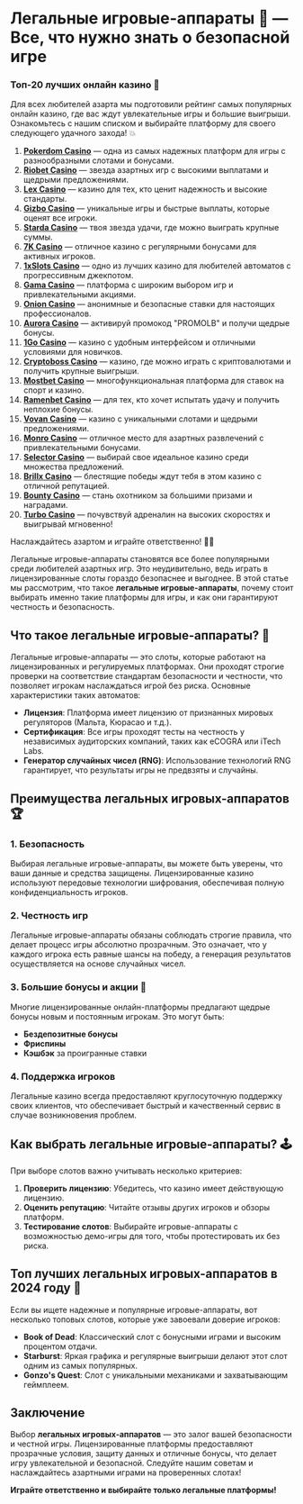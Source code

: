 # Легальные игровые-аппараты 🎰 — Все, что нужно знать о безопасной игре
### Топ-20 лучших онлайн казино 🎰

Для всех любителей азарта мы подготовили рейтинг самых популярных онлайн казино, где вас ждут увлекательные игры и большие выигрыши. Ознакомьтесь с нашим списком и выбирайте платформу для своего следующего удачного захода! 💥

1. **[Pokerdom Casino](https://brandplay.link/Bxg7SC7H)** — одна из самых надежных платформ для игры с разнообразными слотами и бонусами.
2. **[Riobet Casino](https://brandplay.link/dtx89f2L)** — звезда азартных игр с высокими выплатами и щедрыми предложениями.
3. **[Lex Casino](https://brandplay.link/2HFTmBc8)** — казино для тех, кто ценит надежность и высокие стандарты.
4. **[Gizbo Casino](https://gizbo-tea02.com/c8e962e89)** — уникальные игры и быстрые выплаты, которые оценят все игроки.
5. **[Starda Casino](https://brandplay.link/cpFQbWKn)** — твоя звезда удачи, где можно выиграть крупные суммы.
6. **[7K Casino](https://brandplay.link/dd46bNgD)** — отличное казино с регулярными бонусами для активных игроков.
7. **[1xSlots Casino](https://brandplay.link/R4xfxqdm)** — одно из лучших казино для любителей автоматов с прогрессивным джекпотом.
8. **[Gama Casino](https://brandplay.link/zrZpLFTP)** — платформа с широким выбором игр и привлекательными акциями.
9. **[Onion Casino](https://obclk001-2d.top/click?offer_id=986&partner_id=10542&landing_id=1798&utm_medium=affiliate&sub_1=oncasino3)** — анонимные и безопасные ставки для настоящих профессионалов.
10. **[Aurora Casino](https://10trafic-stat2.com/click/668546566bcc6313411604c7/6766/15114/subaccount?promocode=PROMOLB)** — активируй промокод "PROMOLB" и получи щедрые бонусы.
11. **[1Go Casino](https://1go-ircp01.com/ce015f410)** — казино с удобным интерфейсом и отличными условиями для новичков.
12. **[Cryptoboss Casino](https://cryptobossc.online/d847bcfa9)** — казино, где можно играть с криптовалютами и получить крупные выигрыши.
13. **[Mostbet Casino](https://ktbtis024ifqfn0mst.com/beQs)** — многофункциональная платформа для ставок на спорт и казино.
14. **[Ramenbet Casino](https://get.saltyram.com/ru/registration?apkpop=0&partner=p24970p3296034p5526)** — для тех, кто хочет испытать удачу и получить неплохие бонусы.
15. **[Vovan Casino](https://vovan.site/d2375cf9b)** — казино с уникальными слотами и щедрыми предложениями.
16. **[Monro Casino](https://mnr-ircp01.com/c3ce72a2c)** — отличное место для азартных развлечений с привлекательными бонусами.
17. **[Selector Casino](https://gosel.pl/SELVK)** — выбирай свое идеальное казино среди множества предложений.
18. **[Brillx Casino](https://brillx.pub/BRIVK)** — блестящие победы ждут тебя в этом казино с отличной репутацией.
19. **[Bounty Casino](https://bounty-casino.de/BOVK)** — стань охотником за большими призами и наградами.
20. **[Turbo Casino](https://turbo-casino.pro/TURVK)** — почувствуй адреналин на высоких скоростях и выигрывай мгновенно!

Наслаждайтесь азартом и играйте ответственно! 🎲🍀

Легальные игровые-аппараты становятся все более популярными среди любителей азартных игр. Это неудивительно, ведь играть в лицензированные слоты гораздо безопаснее и выгоднее. В этой статье мы рассмотрим, что такое **легальные игровые-аппараты**, почему стоит выбирать именно такие платформы для игры, и как они гарантируют честность и безопасность.

## Что такое легальные игровые-аппараты? 🎲

Легальные игровые-аппараты — это слоты, которые работают на лицензированных и регулируемых платформах. Они проходят строгие проверки на соответствие стандартам безопасности и честности, что позволяет игрокам наслаждаться игрой без риска. Основные характеристики таких автоматов:

- **Лицензия**: Платформа имеет лицензию от признанных мировых регуляторов (Мальта, Кюрасао и т.д.).
- **Сертификация**: Все игры проходят тесты на честность у независимых аудиторских компаний, таких как eCOGRA или iTech Labs.
- **Генератор случайных чисел (RNG)**: Использование технологий RNG гарантирует, что результаты игры не предвзяты и случайны.

## Преимущества легальных игровых-аппаратов 🏆

### 1. Безопасность

Выбирая легальные игровые-аппараты, вы можете быть уверены, что ваши данные и средства защищены. Лицензированные казино используют передовые технологии шифрования, обеспечивая полную конфиденциальность игроков.

### 2. Честность игр

Легальные игровые-аппараты обязаны соблюдать строгие правила, что делает процесс игры абсолютно прозрачным. Это означает, что у каждого игрока есть равные шансы на победу, а генерация результатов осуществляется на основе случайных чисел.

### 3. Большие бонусы и акции 🎁

Многие лицензированные онлайн-платформы предлагают щедрые бонусы новым и постоянным игрокам. Это могут быть:

- **Бездепозитные бонусы**
- **Фриспины**
- **Кэшбэк** за проигранные ставки

### 4. Поддержка игроков

Легальные казино всегда предоставляют круглосуточную поддержку своих клиентов, что обеспечивает быстрый и качественный сервис в случае возникновения проблем.

## Как выбрать легальные игровые-аппараты? 🕹️

При выборе слотов важно учитывать несколько критериев:

1. **Проверить лицензию**: Убедитесь, что казино имеет действующую лицензию.
2. **Оценить репутацию**: Читайте отзывы других игроков и обзоры платформ.
3. **Тестирование слотов**: Выбирайте игровые-аппараты с возможностью демо-игры для того, чтобы протестировать их без риска.

## Топ лучших легальных игровых-аппаратов в 2024 году 🎰

Если вы ищете надежные и популярные игровые-аппараты, вот несколько топовых слотов, которые уже завоевали доверие игроков:

- **Book of Dead**: Классический слот с бонусными играми и высоким процентом отдачи.
- **Starburst**: Яркая графика и регулярные выигрыши делают этот слот одним из самых популярных.
- **Gonzo's Quest**: Слот с уникальными механиками и захватывающим геймплеем.

## Заключение

Выбор **легальных игровых-аппаратов** — это залог вашей безопасности и честной игры. Лицензированные платформы предоставляют прозрачные условия, защиту данных и отличные бонусы, что делает игру увлекательной и безопасной. Следуйте нашим советам и наслаждайтесь азартными играми на проверенных слотах!

**Играйте ответственно и выбирайте только легальные платформы!**
